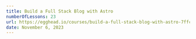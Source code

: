 ```yaml
---
title: Build a Full Stack Blog with Astro
numberOfLessons: 23
url: https://egghead.io/courses/build-a-full-stack-blog-with-astro-7ffcf9ec?af=5zzhqq
date: November 6, 2023
---
```


